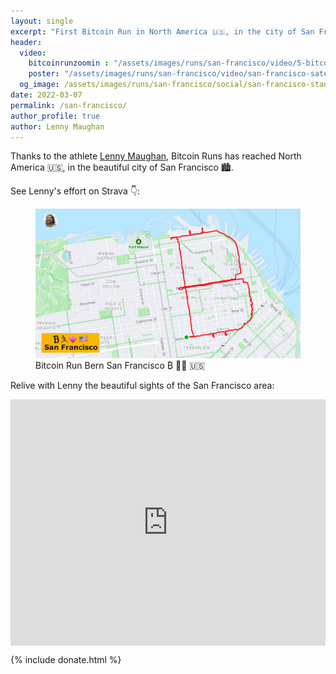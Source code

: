 ```yaml
---
layout: single
excerpt: "First Bitcoin Run in North America 🇺🇸, in the city of San Francisco 🏙️ thanks to the athlete Lenny Maughan ."
header:
  video:
    bitcoinrunzoomin : "/assets/images/runs/san-francisco/video/5-bitcoin-runs-chain-san-francisco-ch-HD-1080p-high.m4v"
    poster: "/assets/images/runs/san-francisco/video/san-francisco-satellite-thumbnail-1920x1080.jpeg"
  og_image: /assets/images/runs/san-francisco/social/san-francisco-standardmap-strava-1600x900.jpeg
date: 2022-03-07
permalink: /san-francisco/
author_profile: true
author: Lenny Maughan
---
```


Thanks to the athlete [Lenny Maughan](https://www.strava.com/athletes/7019519), Bitcoin Runs has reached North America 🇺🇸,
in the beautiful city of San Francisco 🏙️. 

See Lenny's effort on Strava 👇:

<figure class="image">
  <a href="https://www.strava.com/activities/6947488408" target="_blank">
    <img src="/assets/images/runs/san-francisco/page/san-francisco-standardmap-strava-1200x675.jpeg" alt="Bitcoin Run San Francisco Strava">
  </a>
  <figcaption>Bitcoin Run Bern San Francisco ₿ 🏃‍♂️ 🇺🇸</figcaption>
</figure>

Relive with Lenny the beautiful sights of the San Francisco area:

<div class="embedly-responsive" style="position: relative;padding-bottom: 78.2227%;height: 0;overflow: hidden;"><iframe class="embedly-embed" frameborder="0" scrolling="no" allowfullscreen src="https://cdn.embedly.com/widgets/media.html?src=https://www.relive.cc/view/vmqXNNxERoO/widget?r=embed-site&url=https://www.relive.cc/view/vmqXNNxERoO?r=embed-site&image=https://www.relive.cc/view/vmqXNNxERoO/png?x-ref=embed-site&key=f1631a41cb254ca5b035dc5747a5bd75&type=text/html&schema=relive" width="1024" height="801" style="position: absolute;top: 0;left: 0;width: 100%;height: 100%;"></iframe></div>

{% include donate.html %}  
  
  
